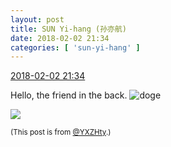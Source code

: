 ```yaml
---
layout: post
title: SUN Yi-hang (孙亦航)
date: 2018-02-02 21:34
categories: [ 'sun-yi-hang' ]
---
```


<div class="weibo-info">
  <a href="https://weibo.com/2565158051/G1ips2rm3">2018-02-02 21:34</a>
</div>

Hello, the friend in the back. ![doge](https://img.t.sinajs.cn/t4/appstyle/expression/ext/normal/b6/doge_org.gif)

<!-- more -->

<a href="//wx3.sinaimg.cn/mw690/98e534a3gy1fo2ffbbnrbj21ho1hob29.jpg">
  <img class="weibo-pic-preview" src="//wx3.sinaimg.cn/orj360/98e534a3gy1fo2ffbbnrbj21ho1hob29.jpg" />
</a>

<small>(This post is from [@YXZHty](http://weibo.com/2565158051).)</small>
